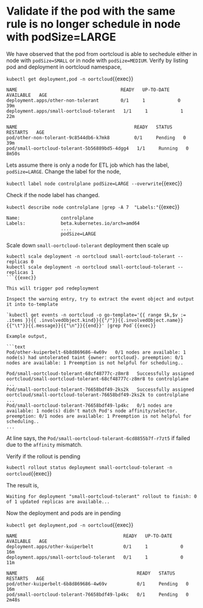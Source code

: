 # Validate if the pod with the same rule is no longer schedule in node with podSize=LARGE

We have observed that the pod from oortcloud is able to sechedule either in node with `podSize=SMALL` or in node with `podSize=MEDIUM`. Verify by listing pod and deployment in oortcloud namespace,

`kubectl get deployment,pod -n oortcloud`{{exec}}

```text
NAME                                      READY   UP-TO-DATE   AVAILABLE   AGE
deployment.apps/other-non-tolerant        0/1     1            0           39m
deployment.apps/small-oortcloud-tolerant   1/1     1            1           22m

NAME                                           READY   STATUS    RESTARTS   AGE
pod/other-non-tolerant-9c8544db6-k7mk8         0/1     Pending   0          39m
pod/small-oortcloud-tolerant-5b56889bd5-4dgg4   1/1     Running   0          8m50s
```

Lets assume there is only a node for ETL job which has the label, `podSize=LARGE`.
Change the label for the node,

`kubectl label node controlplane podSize=LARGE --overwrite`{{exec}}

Check if the node label has changed.

`kubectl describe node controlplane |grep -A 7  "Labels:"`{{exec}}

```text
Name:               controlplane
Labels:             beta.kubernetes.io/arch=amd64
                    ....
                    podSize=LARGE

```

Scale down `small-oortcloud-tolerant` deployment then scale up

```
kubectl scale deployment -n oortcloud small-oortcloud-tolerant --replicas 0
kubectl scale deployment -n oortcloud small-oortcloud-tolerant --replicas 1
```{{exec}}

This will trigger pod redeployment

Inspect the warning entry, try to extract the event object and output it into to-template

`kubectl get events -n oortcloud -o go-template='{{ range $k,$v := .items }}{{ .involvedObject.kind}}{{"/"}}{{.involvedObject.name}}{{"\t"}}{{.message}}{{"\n"}}{{end}}' |grep Pod`{{exec}}

Example output,

```text
Pod/other-kuiperbelt-6b8d869686-4w69v   0/1 nodes are available: 1 node(s) had untolerated taint {owner: oortcloud}. preemption: 0/1 nodes are available: 1 Preemption is not helpful for scheduling..

Pod/small-oortcloud-tolerant-68cf48777c-z8mr8   Successfully assigned oortcloud/small-oortcloud-tolerant-68cf48777c-z8mr8 to controlplane
...
Pod/small-oortcloud-tolerant-76658bdf49-2ks2k   Successfully assigned oortcloud/small-oortcloud-tolerant-76658bdf49-2ks2k to controlplane
...
Pod/small-oortcloud-tolerant-76658bdf49-lp4kc   0/1 nodes are available: 1 node(s) didn't match Pod's node affinity/selector. preemption: 0/1 nodes are available: 1 Preemption is not helpful for scheduling..
...
```

At line says, the `Pod/small-oortcloud-tolerant-6cd8855b7f-r7zt5` if failed due to the `affinity` mismatch.

Verify if the rollout is pending

`kubectl rollout status deployment small-oortcloud-tolerant -n oortcloud`{{exec}}

The result is,

```text
Waiting for deployment "small-oortcloud-tolerant" rollout to finish: 0 of 1 updated replicas are available...
```

Now the deployment and pods are in pending

`kubectl get deployment,pod -n oortcloud`{{exec}}

```text
NAME                                       READY   UP-TO-DATE   AVAILABLE   AGE
deployment.apps/other-kuiperbelt           0/1     1            0           16m
deployment.apps/small-oortcloud-tolerant   0/1     1            0           11m

NAME                                            READY   STATUS    RESTARTS   AGE
pod/other-kuiperbelt-6b8d869686-4w69v           0/1     Pending   0          16m
pod/small-oortcloud-tolerant-76658bdf49-lp4kc   0/1     Pending   0          2m48s
```
